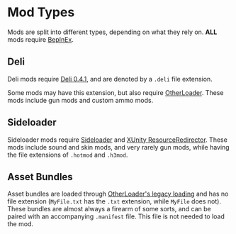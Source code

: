 # Mod Types

Mods are split into different types, depending on what they rely on. **ALL** mods require [BepInEx](https://h3vr.thunderstore.io/package/BepInEx/BepInExPack_H3VR/).

## Deli

Deli mods require [Deli 0.4.1](https://h3vr.thunderstore.io/package/DeliCollective/Deli/), and are denoted by a `.deli` file extension.

Some mods may have this extension, but also require [OtherLoader](https://h3vr.thunderstore.io/package/devyndamonster/OtherLoader/). These mods include gun mods and custom ammo mods.

## Sideloader

Sideloader mods require [Sideloader](https://h3vr.thunderstore.io/package/denikson/H3VR_Sideloader/) and [XUnity ResourceRedirector](https://h3vr.thunderstore.io/package/bbepis/XUnity_ResourceRedirector/). These mods include sound and skin mods, and very rarely gun mods, while having the file extensions of `.hotmod` and `.h3mod`.

## Asset Bundles

Asset bundles are loaded through [OtherLoader's legacy loading](https://h3vr.thunderstore.io/package/devyndamonster/OtherLoader/) and has no file extension (`MyFile.txt` has the `.txt` extension, while `MyFile` does not). These bundles are almost always a firearm of some sorts, and can be paired with an accompanying `.manifest` file. This file is not needed to load the mod.
